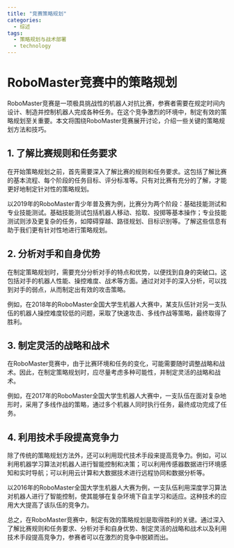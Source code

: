 ```yaml
---  
title: "竞赛策略规划"  
categories:  
  - 综述  
tags: 
  - 策略规划与战术部署 
  - technology  
---  
```


# RoboMaster竞赛中的策略规划

RoboMaster竞赛是一项极具挑战性的机器人对抗比赛，参赛者需要在规定时间内设计、制造并控制机器人完成各种任务。在这个竞争激烈的环境中，制定有效的策略规划至关重要。本文将围绕RoboMaster竞赛展开讨论，介绍一些关键的策略规划方法和技巧。

## 1. 了解比赛规则和任务要求

在开始策略规划之前，首先需要深入了解比赛的规则和任务要求。这包括了解比赛的基本流程、每个阶段的任务目标、评分标准等。只有对比赛有充分的了解，才能更好地制定针对性的策略规划。

以2019年的RoboMaster青少年普及赛为例，比赛分为两个阶段：基础技能测试和专业技能测试。基础技能测试包括机器人移动、拾取、投掷等基本操作；专业技能测试则涉及更复杂的任务，如障碍穿越、路径规划、目标识别等。了解这些信息有助于我们更有针对性地进行策略规划。

## 2. 分析对手和自身优势

在制定策略规划时，需要充分分析对手的特点和优势，以便找到自身的突破口。这包括对手的机器人性能、操控难度、战术等方面。通过对对手的深入分析，可以找到对手的弱点，从而制定出有效的攻击策略。

例如，在2018年的RoboMaster全国大学生机器人大赛中，某支队伍针对另一支队伍的机器人操控难度较低的问题，采取了快速攻击、多线作战等策略，最终取得了胜利。

## 3. 制定灵活的战略和战术

在RoboMaster竞赛中，由于比赛环境和任务的变化，可能需要随时调整战略和战术。因此，在制定策略规划时，应尽量考虑多种可能性，并制定灵活的战略和战术。

例如，在2017年的RoboMaster全国大学生机器人大赛中，一支队伍在面对复杂地形时，采用了多线作战的策略，通过多个机器人同时执行任务，最终成功完成了任务。

## 4. 利用技术手段提高竞争力

除了传统的策略规划方法外，还可以利用现代技术手段来提高竞争力。例如，可以利用机器学习算法对机器人进行智能控制和决策；可以利用传感器数据进行环境感知和实时导航；可以利用云计算和大数据技术进行远程协同和数据分析等。

以2016年的RoboMaster全国大学生机器人大赛为例，一支队伍利用深度学习算法对机器人进行了智能控制，使其能够在复杂环境下自主学习和适应。这种技术的应用大大提高了该队伍的竞争力。

总之，在RoboMaster竞赛中，制定有效的策略规划是取得胜利的关键。通过深入了解比赛规则和任务要求、分析对手和自身优势、制定灵活的战略和战术以及利用技术手段提高竞争力，参赛者可以在激烈的竞争中脱颖而出。 
